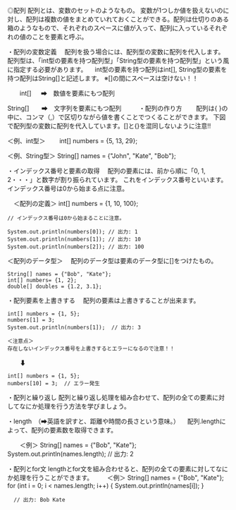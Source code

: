 ◎配列
 配列とは、変数のセットのようなもの。
 変数が1つしか値を扱えないのに対し、配列は複数の値をまとめていれておくことができる。配列は仕切りのある箱のようなもので、それぞれのスペースに値が入って、配列に入っているそれぞれの値のことを要素と呼ぶ。

・配列の変数定義
　配列を扱う場合には、配列型の変数に配列を代入します。配列型は、「int型の要素を持つ配列型」「String型の要素を持つ配列型」という風に指定する必要があります。
　int型の要素を持つ配列はint[], String型の要素を持つ配列はString[]と記述します。
 ※[]の間にスペースは空けない！！

　　int[]   　 ➡　数値を要素にもつ配列
  
   String[]　　➡　文字列を要素にもつ配列
　
　
・配列の作り方　
　配列は{ }の中に、コンマ（,）で区切りながら値を書くことでつくることができます。
  下図で配列型の変数に配列を代入しています。[]と{}を混同しないように注意!!
  
  ＜例、int型＞
  　　int[] numbers = {5, 13, 29};

  ＜例、String型＞
     String[] names = {"John", "Kate", "Bob"};
     
     
・インデックス番号と要素の取得
　配列の要素には、前から順に「0, 1, 2・・・」と数字が割り振られています。
 これをインデックス番号といいます。インデックス番号は0から始まる点に注意。
 
 　＜配列の定義＞
    int[] numbers = {1, 10, 100};

    // インデックス番号は0から始まることに注意。
    
    System.out.println(numbers[0]); // 出力: 1
    System.out.println(numbers[1]); // 出力: 10
    System.out.println(numbers[2]); // 出力: 100 
    
  ＜配列のデータ型＞
  　配列のデータ型は要素のデータ型に[]をつけたもの。
   
    String[] names = {"Bob", "Kate"};
    int[] numbers= {1, 2};
    double[] doubles = {1.2, 3.1};
    
・配列要素を上書きする
　配列の要素は上書きすることが出来ます。

    int[] numbers = {1, 5};
    numbers[1] = 3;
    System.out.println(numbers[1]);  // 出力: 3
    
    ＜注意点＞
    存在しないインデックス番号を上書きするとエラーになるので注意！！
  　　⬇
    
    int[] numbers = {1, 5};
    numbers[10] = 3;  // エラー発生
    
・配列と繰り返し
  配列と繰り返し処理を組み合わせて、配列の全ての要素に対してなにか処理を行う方法を学びましょう。
 
・length　（➡英語を訳すと、距離や時間の長さという意味。）
　配列.lengthによって、配列の要素数を取得できます。

　　＜例＞
      String[] names = {"Bob", "Kate"};
      System.out.println(names.length);  // 出力: 2
      
・配列とfor文
  lengthとfor文を組み合わせると、配列の全ての要素に対してなにか処理を行うことができます。
　　＜例＞
      String[] names = {"Bob", "Kate"};
      for (int i = 0; i < names.length; i++) {
        System.out.println(names[i]);
      }

      // 出力: Bob Kate
